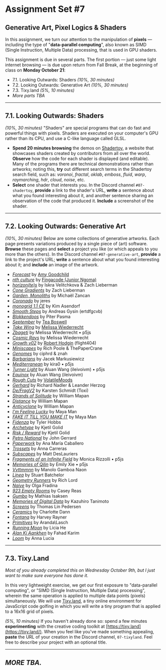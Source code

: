 # Assignment Set #7

## Generative Art, Pixel Logics & Shaders

In this assignment, we turn our attention to the manipulation of **pixels** — including the type of "**data-parallel computing**", also known as SIMD (Single Instruction, Multiple Data) processing, that is used in GPU shaders.

This assignment is due in several parts. The first portion — just some light internet browsing — is due upon return from Fall Break, at the beginning of class on **Monday October 21**: 

* 7.1. Looking Outwards: Shaders *(10%, 30 minutes)*
* 7.2. Looking Outwards: Generative Art *(10%, 30 minutes)*
* 7.3. Tixy.land *(5%, 10 minutes)*
* *More parts TBA*

---

## 7.1. Looking Outwards: Shaders

*(10%, 30 minutes)* "Shaders" are special programs that can do fast and powerful things with pixels. Shaders are executed on your computer's GPU rather than its CPU, and use a C-like language called GLSL.

* **Spend 20 minutes browsing** the demos on [Shadertoy](https://www.shadertoy.com/), a website that showcases shaders created by contributors from all over the world. **Observe** how the code for each shader is displayed (and editable). Many of the programs there are technical demonstrations rather than artworks; noting this, **try** out different search terms in the Shadertoy search field, such as: *voronoi*, *fractal*, *oklab*, *emboss*, *fluid*, *warp*, *raymarching*, *hdr*, *cloud*, *noise*, etc. 
* **Select** one shader that interests you. In the Discord channel `#07-shadertoy`, **provide** a link to the shader's URL, **write** a sentence about what you found interesting about it, and another sentence sharing an observation of the code that produced it. **Include** a screenshot of the shader. 

---

## 7.2. Looking Outwards: Generative Art

*(10%, 30 minutes)* Below are some collections of generative artworks. Each page presents variations produced by a single piece of (art) software. **Browse** these pages and **select** a project you like (or which appeals to you more than the others). In the Discord channel `#07-generative-art`, **provide** a link to the project's URL; **write** a sentence about what you found interesting about it; and **include** an image of the artwork.

* [*Forecast*](https://www.fxhash.xyz/generative/25151) by [Amy Goodchild](https://www.amygoodchild.com/about)
* [*nth culture*](https://deca.art/collection/nth-culture-by-fingacode) by [Fingacode (Junior Ngoma)](https://www.youtube.com/watch?v=2Lero3In5uc)
* [*horizon(te)s*](https://www.fxhash.xyz/marketplace/generative/16217) by Iskra Velitchkova & Zach Lieberman
* [*Cone Gradients*](https://verse.works/series/color-gradient-study-by-zach-lieberman) by Zach Lieberman
* [*Garden, Monoliths*](https://www.fxhash.xyz/generative/2969) by Michaël Zancan
* [*Coronado*](https://www.fxhash.xyz/generative/slug/coronado) by jeres
* [*monogrid 1.1 CE*](https://www.fxhash.xyz/generative/13944) by Kim Asendorf
* [*Smooth Steps*](https://www.fxhash.xyz/generative/25393) by Andreas Gysin (ertdfgcvb)
* [*Blokkendoos*](https://www.fxhash.xyz/generative/slug/blokkendoos) by Piter Pasma
* [*September*](https://www.fxhash.xyz/marketplace/generative/20000) by [Tea Boswell](https://www.fxhash.xyz/u/teaboswell)
* [*Take Wing*](https://www.fxhash.xyz/generative/slug/take-wing) by [Melissa Wiederrecht](https://melissawiederrecht.com/)
* [*Zbageti*](https://www.fxhash.xyz/generative/17737) by Melissa Wiederrecht • p5js
* [*Cosmic Rays*](https://verse.works/series/cosmic-rays-by-melissa-wiederrecht) by Melissa Wiederrecht
* [*Growth v02*](https://www.fxhash.xyz/generative/slug/growth-v02) by [Robert Hodgin](https://roberthodgin.com/) (flight404)
* [*Miniscapes*](https://www.fxhash.xyz/generative/slug/miniscapes-1) by Rich Poole & ThePaperCrane
* [*Genomes*](https://www.fxhash.xyz/generative/slug/genomes) by ciphrd & znah
* [*Barbarians*](https://verse.works/series/barbarians-by-jacek-markusiewicz) by Jacek Markusiewicz
* [*Mediterranean*](https://www.fxhash.xyz/generative/slug/mediterranean) by kira0 • p5js
* [*Turner Light*](https://www.fxhash.xyz/generative/slug/turner-light) by Aluan Wang (ileivoivm) • p5js
* [*Equinox*](https://verse.works/series/equinox-by-aluan-wang) by Aluan Wang (ileivoivm) 
* [*Rough Cuts*](https://www.fxhash.xyz/generative/16152) by [VolatileMoods](https://www.fxhash.xyz/u/Volatile%20Moods)
* [*Gerhard*](https://www.fxhash.xyz/generative/slug/gerhard) by Richard Nadler & Leander Herzog
* [*De/FragV2*](https://www.fxhash.xyz/generative/slug/defragv2) by Karsten Schmidt (Toxi)
* [*Strands of Solitude*](https://verse.works/series/strands-of-solitude-by-william-mapan) by William Mapan
* [*Distance*](https://opensea.io/collection/distance-by-william-mapan-lacma) by William Mapan
* [*Anticyclone*](https://www.artblocks.io/curated/collections/anticyclone-by-william-mapan?tab=Artworks) by William Mapan
* [*I'm Feeling Lucky*](https://verse.works/series/im-feeling-lucky-by-maya-man-1) by Maya Man
* [*FAKE IT TILL YOU MAKE IT*](https://www.artblocks.io/curated/collections/fake-it-till-you-make-it-by-maya-man?tab=Artworks) by Maya Man
* [*Fidenza*](https://www.artblocks.io/curated/collections/fidenza-by-tyler-hobbs?tab=Artworks) by Tyler Hobbs
* [*Archetype*](https://verse.works/series/archetype-by-kjetil-golid) by Kjetil Golid
* [*Risk / Reward*](https://verse.works/series/risk--reward-by-kjetil-golid) by Kjetil Golid
* [*Petro National*](https://verse.works/series/petro-national-by-john-gerrard-2) by John Gerrard
* [*Paperwork*](https://verse.works/series/paperwork-by-ana-maria-caballero) by Ana María Caballero
* [*Trossets*](https://verse.works/series/trossets-by-anna-carreras) by Anna Carreras
* [*Subscapes*](https://verse.works/series/subscapes-by-matt-deslauriers) by Matt DesLauriers
* [*Fragments of an Infinite Field*](https://www.artblocks.io/curated/collections/fragments-of-an-infinite-field-by-monica-rizzolli?tab=Artworks) by Monica Rizzolli • p5js
* [*Memories of Qilin*](https://www.artblocks.io/curated/collections/memories-of-qilin-by-emily-xie?tab=Artworks) by Emily Xie • p5js
* [*Vvttmmnn*](https://www.behance.net/gallery/79529337/vvttmmnn) by Manolo Gamboa Naon
* [*Linea*](https://verse.works/series/linea-by-stuart-batchelor) by Stuart Batchelor
* [*Geometry Runners*](https://www.artblocks.io/curated/collections/geometry-runners-by-rich-lord?tab=Artworks) by Rich Lord
* [*Naive*](https://www.artblocks.io/curated/collections/na%C3%AFve-by-olga-fradina?tab=Artworks) by Olga Fradina
* [*923 Empty Rooms*](https://www.artblocks.io/curated/collections/923-empty-rooms-by-casey-reas?tab=Artworks) by Casey Reas
* [*Gumbo*](https://www.artblocks.io/curated/collections/gumbo-by-mathias-isaksen?tab=Artworks) by Mathias Isaksen
* [*Memories of Digital Data*](https://www.artblocks.io/curated/collections/memories-of-digital-data-by-kazuhiro-tanimoto?tab=Artworks) by Kazuhiro Tanimoto
* [*Screens*](https://www.artblocks.io/curated/collections/screens-by-thomas-lin-pedersen?tab=Artworks) by Thomas Lin Pedersen
* [*Ceramics*](https://www.artblocks.io/curated/collections/ceramics-by-charlotte-dann?tab=Artworks) by Charlotte Dann
* [*Fontana*](https://www.artblocks.io/curated/collections/fontana-by-harvey-rayner-%7C-patterndotco?tab=Artworks) by Harvey Rayner
* [*Primitives*](https://www.artblocks.io/curated/collections/primitives-by-aranda-lasch?tab=Artworks) by Aranda\Lasch
* [*Running Moon*](https://www.artblocks.io/curated/collections/running-moon-by-licia-he?tab=Artworks) by Licia He
* [*Alan Ki Aankhen*](https://www.artblocks.io/curated/collections/alan-ki-aankhen-by-fahad-karim?tab=Artworks) by Fahad Karim
* [*Loom*](https://verse.works/series/loom-by-anna-lucia) by Anna Lucia

---

## 7.3. Tixy.Land

*Most of you already completed this on Wednesday October 9th, but I just want to make sure everyone has done it.*

In this very lightweight exercise, we get our first exposure to "data-parallel computing", or "SIMD (Single Instruction, Multiple Data) processing", wherein the same operation is applied to multiple data points (pixels) simultaneously. We will use [Tixy.land](https://tixy.land/), a tiny online environment for JavaScript code golfing in which you will write a tiny program that is applied to a 16x16 grid of pixels. 

*(5%, 10 minutes)* If you haven't already done so: spend a few minutes **experimenting** with the creative coding toolkit at [https://tixy.land](https://tixy.land/). When you feel like you've made something appealing, **paste** the URL of your creation in the Discord channel, `07-tixyland`. Feel free to describe your project with an optional title. 

---

## *MORE TBA.*


